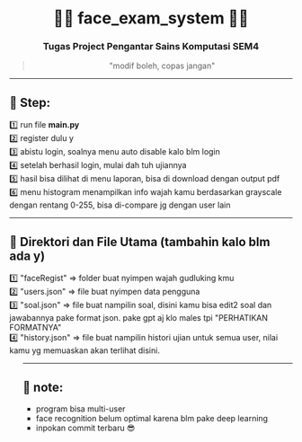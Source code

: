 
<div align="center">
  <h1>🧑‍💻 <b>face_exam_system</b> 🧑‍💻</h1>
  <h3>Tugas Project Pengantar Sains Komputasi SEM4</h3>
  <blockquote>"modif boleh, copas jangan"</blockquote>
</div>

---


## 🚀 Step:
<ul style="list-style: none; padding-left: 0;">
  <li>1️⃣  run file <b>main.py</b></li>
  <li>2️⃣  register dulu y</li>
  <li>3️⃣  abistu login, soalnya menu auto disable kalo blm login</li>
  <li>4️⃣  setelah berhasil login, mulai dah tuh ujiannya</li>
  <li>5️⃣  hasil bisa dilihat di menu laporan, bisa di download dengan output pdf</li>
  <li>6️⃣  menu histogram menampilkan info wajah kamu berdasarkan grayscale dengan rentang 0-255, bisa di-compare jg dengan user lain</li>
</ul>

---


## 📂 Direktori dan File Utama (tambahin kalo blm ada y)
<ul style="list-style: none; padding-left: 0;">
  <li>1️⃣ "faceRegist" => folder buat nyimpen wajah gudluking kmu</li>
  <li>2️⃣ "users.json" => file buat nyimpen data pengguna</li>
  <li>3️⃣ "soal.json" => file buat nampilin soal, disini kamu bisa edit2 soal dan jawabannya pake format json. pake gpt aj klo males tpi "PERHATIKAN FORMATNYA"</li>
  <li>4️⃣ "history.json" => file buat nampilin histori ujian untuk semua user, nilai kamu yg memuaskan akan terlihat disini.</li>
<ul>

---


## 📝 note:
- program bisa multi-user
- face recognition belum optimal karena blm pake deep learning
- inpokan commit terbaru 😎